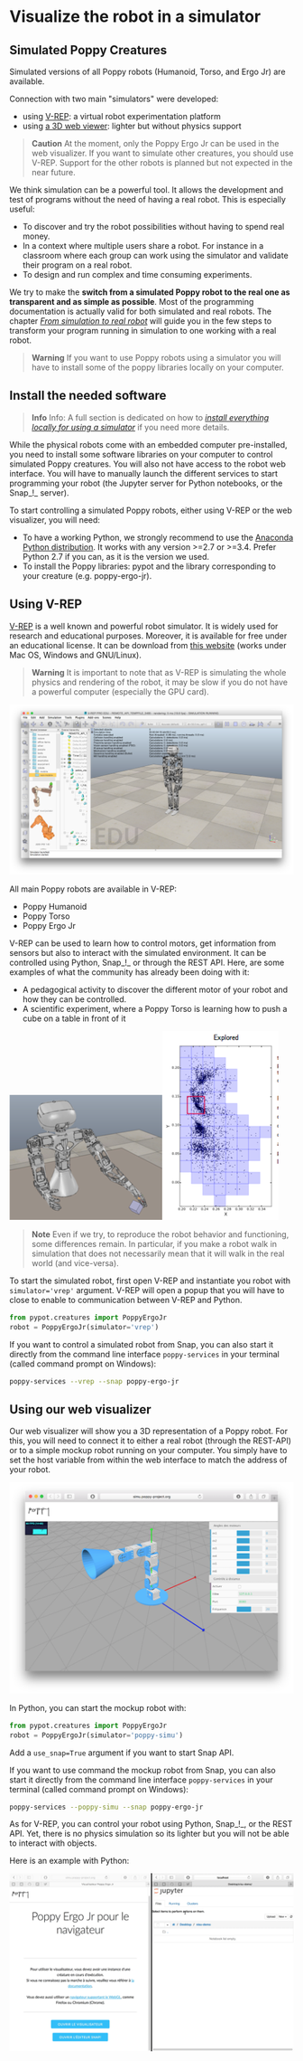 # Visualize the robot in a simulator

## Simulated Poppy Creatures

Simulated versions of all Poppy robots (Humanoid, Torso, and Ergo Jr) are available.

Connection with two main "simulators" were developed:
* using [V-REP](http://www.coppeliarobotics.com): a virtual robot experimentation platform
* using [a 3D web viewer](http://simu.poppy-project.org): lighter but without physics support

> **Caution** At the moment, only the Poppy Ergo Jr can be used in the web visualizer. If you want to simulate other creatures, you should use V-REP. Support for the other robots is planned but not expected in the near future.

We think simulation can be a powerful tool. It allows the development and test of programs without the need of having a real robot. This is especially useful:

* To discover and try the robot possibilities without having to spend real money.
* In a context where multiple users share a robot. For instance in a classroom where each group can work using the simulator and validate their program on a real robot.
* To design and run complex and time consuming experiments.

We try to make the **switch from a simulated Poppy robot to the real one as transparent and as simple as possible**.
Most of the programming documentation is actually valid for both simulated and real robots.
The chapter *[From simulation to real robot](../from-simulation-to-real-robot/README.md)* will guide you in the few steps to transform your program running in simulation to one working with a real robot.

> **Warning** If you want to use Poppy robots using a simulator you will have to install some of the poppy libraries locally on your computer.

## Install the needed software

> **Info** Info: A full section is dedicated on how to *[install everything locally for using a simulator](../installation/install-poppy-softwares.md)* if you need more details.

While the physical robots come with an embedded computer pre-installed, you need to install some software libraries on your computer to control simulated Poppy creatures.
You will also not have access to the robot web interface.
You will have to manually launch the different services to start programming your robot (the Jupyter server for Python notebooks, or the Snap_!_ server).

To start controlling a simulated Poppy robots, either using V-REP or the web visualizer, you will need:
* To have a working Python, we strongly recommend to use the [Anaconda Python distribution](https://www.continuum.io/downloads). It works with any version >=2.7 or >=3.4. Prefer Python 2.7 if you can, as it is the version we used.
* To install the Poppy libraries: pypot and the library corresponding to your creature (e.g. poppy-ergo-jr).


## Using V-REP

[V-REP](http://www.coppeliarobotics.com) is a well known and powerful robot simulator. It is widely used for research and educational purposes. Moreover, it is available for free under an educational license. It can be download from [this website](http://www.coppeliarobotics.com/downloads.html) (works under Mac OS, Windows and GNU/Linux).

> **Warning** It is important to note that as V-REP is simulating the whole physics and rendering of the robot, it may be slow if you do not have a powerful computer (especially the GPU card).

![Poppy Humanoid in V-REP](../img/humanoid/vrep.png)

All main Poppy robots are available in V-REP:
* Poppy Humanoid
* Poppy Torso
* Poppy Ergo Jr

V-REP can be used to learn how to control motors, get information from sensors but also to interact with the simulated environment.
It can be controlled using Python, Snap_!_ or through the REST API.
Here, are some examples of what the community has already been doing with it:
* A pedagogical activity to discover the different motor of your robot and how they can be controlled.
* A scientific experiment, where a Poppy Torso is learning how to push a cube on a table in front of it

![Torso V-REP](../img/torso/explauto-vrep.png)![Torso Explauto Res](../img/torso/explauto-res.png)

> **Note** Even if we try, to reproduce the robot behavior and functioning, some differences remain. In particular, if you make a robot walk in simulation that does not necessarily mean that it will walk in the real world (and vice-versa).

To start the simulated robot, first open V-REP and instantiate you robot with `simulator='vrep'` argument. V-REP will open a popup that you will have to close to enable to communication between V-REP and Python.

```python
from pypot.creatures import PoppyErgoJr
robot = PoppyErgoJr(simulator='vrep')
```

If you want to control a simulated robot from Snap, you can also start it directly from the command line interface `poppy-services` in your terminal (called command prompt on Windows):
```bash
poppy-services --vrep --snap poppy-ergo-jr
```

## Using our web visualizer

Our web visualizer will show you a 3D representation of a Poppy robot.
For this, you will need to connect it to either a real robot (through the REST-API) or to a simple mockup robot running on your computer.
You simply have to set the host variable from within the web interface to match the address of your robot.

![Poppy Simu Presentation](../img/visu/presentation.png)

In Python, you can start the mockup robot with:
```python
from pypot.creatures import PoppyErgoJr
robot = PoppyErgoJr(simulator='poppy-simu')
```
Add a `use_snap=True` argument if you want to start Snap API.

If you want to use command the mockup robot from Snap, you can also start it directly from the command line interface `poppy-services` in your terminal (called command prompt on Windows):
```bash
poppy-services --poppy-simu --snap poppy-ergo-jr
```

As for V-REP, you can control your robot using Python, Snap_!_, or the REST API. Yet, there is no physics simulation so its lighter but you will not be able to interact with objects.

Here is an example with Python:

![Poppy Visu with Python](../img/visu/python-setup.gif)
